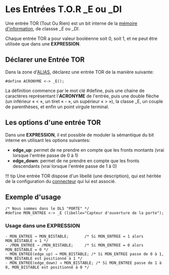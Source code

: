 # Les Entrées T.O.R _E ou _DI

Une entrée TOR (Tout Ou Rien) est un bit interne de la [mémoire d'information](dls.md#memoire-d'informations), de classse *_E* ou *_DI*.

Chaque entrée TOR a pour valeur booléenne soit 0, soit 1, et ne peut être utilisée que dans une **EXPRESSION**.

## Déclarer une Entrée TOR

Dans la zone d'[ALIAS](dls_acronymes.md), déclarez une entrée TOR de la manière suivante:

    #define ACRONYME <-> _E();

La définition commence par le mot clé #define, puis une chaine de caractères représentant l'**ACRONYME** de l'entrée, puis une double flèche (un inférieur « < », un tiret « - », un supérieur « > »),
la classe _E, un couple de parenthèses, et enfin un point virgule terminal.

## Les options d'une entrée TOR

Dans une **EXPRESSION**, il est possible de moduler la sémantique du bit interne en utilisant les options suivantes:

* **edge_up**: permet de ne prendre en compte que les fronts montants (vrai lorsque l'entrée passe de 0 à 1)
* **edge_down**: permet de ne prendre en compte que les fronts descendants (vrai lorsque l'entrée passe de 1 à 0)

!!! tip
    Une entrée TOR dispose d'un libellé (une description), qui est héritée de la configuration du [connecteur](connecteurs.md) qui lui est associé.

## Exemple d'usage

    /* Nous sommes dans le DLS "PORTE" */
    #define MON_ENTREE <-> _E (libelle="Capteur d'ouverture de la porte");

### Usage dans une EXPRESSION

    - MON_ENTREE → MON_BISTABLE;       /* Si MON_ENTREE = 1 alors MON_BISTABLE = 1 */
    - /MON_ENTREE → /MON_BISTABLE;     /* Si MON_ENTREE = 0 alors MON_BISTABLE = 0 */
    - MON_ENTREE(edge_up) → MON_BISTABLE; /* Si MON_ENTREE passe de 0 à 1, MON_BISTABLE est positionné à 1 */
    - MON_ENTREE(edge_down) → MON_BISTABLE; /* Si MON_ENTREE passe de 1 à 0, MON_BISTABLE est positionné à 0 */

